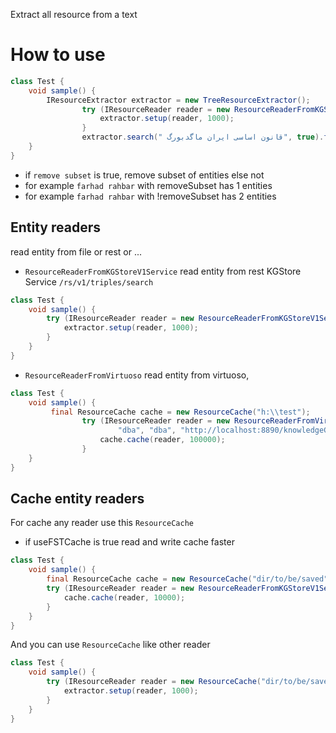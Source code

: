 Extract all resource from a text

# How to use
```java
class Test {
    void sample() {
        IResourceExtractor extractor = new TreeResourceExtractor();
                try (IResourceReader reader = new ResourceReaderFromKGStoreV1Service("http://localhost:8091/")) {
                    extractor.setup(reader, 1000);
                }
                extractor.search(" قانون اساسی ایران ماگدبورگ", true).forEach(System.out::println);
    }
}
```

* if `remove subset` is true, remove subset of entities else not
* for example `farhad rahbar` with removeSubset has 1 entities
* for example `farhad rahbar` with !removeSubset has 2 entities


## Entity readers
read entity from file or rest or ...

* `ResourceReaderFromKGStoreV1Service` read entity from rest KGStore Service `/rs/v1/triples/search`

```java
class Test {
    void sample() {
        try (IResourceReader reader = new ResourceReaderFromKGStoreV1Service("http://194.225.227.161:8091/")) {
            extractor.setup(reader, 1000);
        }
    }
}
```

* `ResourceReaderFromVirtuoso` read entity from virtuoso, 

```java
class Test {
    void sample() {
         final ResourceCache cache = new ResourceCache("h:\\test");
                try (IResourceReader reader = new ResourceReaderFromVirtuoso("194.225.227.161" , "1111",
                        "dba", "dba", "http://localhost:8890/knowledgeGraphV2")) {
                    cache.cache(reader, 100000);
                }
    }
}
```
## Cache entity readers
For cache any reader use this `ResourceCache`
* if useFSTCache is true read and write cache faster

```java
class Test {
    void sample() {
        final ResourceCache cache = new ResourceCache("dir/to/be/saved", true);
        try (IResourceReader reader = new ResourceReaderFromKGStoreV1Service("http://194.225.227.161:8091/")) {
            cache.cache(reader, 10000);
        }
    }
}
```

And you can use `ResourceCache` like other reader
```java
class Test {
    void sample() {
        try (IResourceReader reader = new ResourceCache("dir/to/be/saved", true)) {
            extractor.setup(reader, 1000);
        }
    }
}
```
